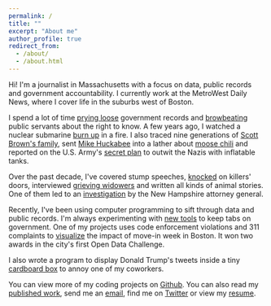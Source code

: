 ```yaml
---
permalink: /
title: ""
excerpt: "About me"
author_profile: true
redirect_from: 
  - /about/
  - /about.html
---
```


Hi! I'm a journalist in Massachusetts with a focus on data, public records and government accountability. I currently work at the MetroWest Daily News, where I cover life in the suburbs west of Boston.

I spend a lot of time [prying loose](http://www.metrowestdailynews.com/news/20170302/ex-framingham-superintendent-still-receiving-salary) government records and [browbeating](https://twitter.com/JimHaddadin/status/834831618690912256) public servants about the right to know. A few years ago, I watched a nuclear submarine [burn up](http://www.fosters.com/article/20120525/GJNEWS_01/705259899) in a fire. I also traced nine generations of [Scott Brown's family](http://www.politifact.com/new-hampshire/statements/2013/dec/20/scott-brown/scott-brown-says-his-family-roots-go-back-nine-gen/), sent [Mike Huckabee](http://www.politifact.com/new-hampshire/statements/2013/nov/22/mike-huckabee/mike-huckabee-says-more-people-want-hunt-moose-new/) into a lather about [moose chili](https://www.facebook.com/mikehuckabee/posts/10151819001272869) and reported on the U.S. Army's [secret plan](http://melrose.wickedlocal.com/x795259774/In-Melrose-a-phantom-military-factory-comes-to-light) to outwit the Nazis with inflatable tanks.

Over the past decade, I've covered stump speeches, [knocked](http://www.fosters.com/article/20121016/GJNEWS_01/121019350) on killers' doors, interviewed [grieving widowers](http://www.nashuatelegraph.com/news/local-news/2013/12/31/memorial-event-held-in-remembrance-of-brookline-mother-of-three-who-died-christmas-eve/) and written all kinds of animal stories. One of them led to an [investigation](http://www.nashuatelegraph.com/news/local-news/2014/02/06/nashua-police-commissioner-pappas-resigns-apologizes-for-his-actions-after-ducks-run-over-by-david-campbell/) by the New Hampshire attorney general.

Recently, I've been using computer programming to sift through data and public records. I'm always experimenting with [new tools](http://www.gatehousenewsroom.com/2016/02/12/stay-up-to-date-on-court-info-let-machines-do-the-hard-work/) to keep tabs on government. One of my projects uses code enforcement violations and 311 complaints to [visualize](http://jhaddadin.github.io) the impact of move-in week in Boston. It won two awards in the city's first Open Data Challenge.

I also wrote a program to display Donald Trump's tweets inside a tiny [cardboard box](https://twitter.com/JimHaddadin/status/826895313436864516) to annoy one of my coworkers.

You can view more of my coding projects on [Github](https://github.com/jhaddadin). You can also read my [published work](/clips/), send me an [email](mailto:jhaddadin@gmail.com), find me on [Twitter](http://www.twitter.com/JimHaddadin) or view my [resume](/cv/).
